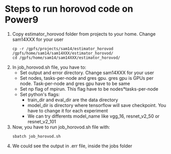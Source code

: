 # Steps to run horovod code on Power9


1.  Copy estimator_horovod folder from projects to your home. Change sam14XXX for your user
    ```
    cp -r /gpfs/projects/sam14/estimator_horovod /gpfs/home/sam14/sam14XXX/estimator_horovod/
    cd /gpfs/home/sam14/sam14XXX/estimator_horovod/
    ```
2.  In job_horovod.sh file, you have to:
    -   Set output and error directory. Change sam14XXX for your user
    -   Set nodes, tasks-per-node and gres gpu. gres gpu is GPUs per node. Task-per-node and gres gpu have to be same
    -   Set np flag of mpirun. This flag have to be nodes*tasks-per-node
    -   Set python's flags:
        -   train_dir and eval_dir are the data directory
        -   model_dir is directory where tensorflow will save checkpoint. You have to change it for each experiment
        -   We can try differents model_name like vgg_16, resnet_v2_50 or resnet_v2_101
3.  Now, you have to run job_horovod.sh file with:
    ```
    sbatch job_horovod.sh
    ```
4.  We could see the output in .err file, inside the jobs folder
        
        
    
